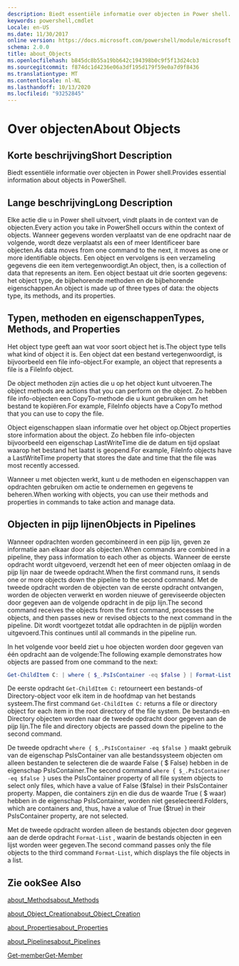 ```yaml
---
description: Biedt essentiële informatie over objecten in Power shell.
keywords: powershell,cmdlet
Locale: en-US
ms.date: 11/30/2017
online version: https://docs.microsoft.com/powershell/module/microsoft.powershell.core/about/about_objects?view=powershell-7&WT.mc_id=ps-gethelp
schema: 2.0.0
title: about_Objects
ms.openlocfilehash: b845dc8b55a19bb642c194398b0c9f5f13d24cb3
ms.sourcegitcommit: f874dc1d4236e06a3df195d179f59e0a7d9f8436
ms.translationtype: MT
ms.contentlocale: nl-NL
ms.lasthandoff: 10/13/2020
ms.locfileid: "93252845"
---
```

# <a name="about-objects"></a><span data-ttu-id="a5ef9-104">Over objecten</span><span class="sxs-lookup"><span data-stu-id="a5ef9-104">About Objects</span></span>

## <a name="short-description"></a><span data-ttu-id="a5ef9-105">Korte beschrijving</span><span class="sxs-lookup"><span data-stu-id="a5ef9-105">Short Description</span></span>
<span data-ttu-id="a5ef9-106">Biedt essentiële informatie over objecten in Power shell.</span><span class="sxs-lookup"><span data-stu-id="a5ef9-106">Provides essential information about objects in PowerShell.</span></span>

## <a name="long-description"></a><span data-ttu-id="a5ef9-107">Lange beschrijving</span><span class="sxs-lookup"><span data-stu-id="a5ef9-107">Long Description</span></span>

<span data-ttu-id="a5ef9-108">Elke actie die u in Power shell uitvoert, vindt plaats in de context van de objecten.</span><span class="sxs-lookup"><span data-stu-id="a5ef9-108">Every action you take in PowerShell occurs within the context of objects.</span></span> <span data-ttu-id="a5ef9-109">Wanneer gegevens worden verplaatst van de ene opdracht naar de volgende, wordt deze verplaatst als een of meer Identificeer bare objecten.</span><span class="sxs-lookup"><span data-stu-id="a5ef9-109">As data moves from one command to the next, it moves as one or more identifiable objects.</span></span> <span data-ttu-id="a5ef9-110">Een object en vervolgens is een verzameling gegevens die een item vertegenwoordigt.</span><span class="sxs-lookup"><span data-stu-id="a5ef9-110">An object, then, is a collection of data that represents an item.</span></span> <span data-ttu-id="a5ef9-111">Een object bestaat uit drie soorten gegevens: het object type, de bijbehorende methoden en de bijbehorende eigenschappen.</span><span class="sxs-lookup"><span data-stu-id="a5ef9-111">An object is made up of three types of data: the objects type, its methods, and its properties.</span></span>

## <a name="types-methods-and-properties"></a><span data-ttu-id="a5ef9-112">Typen, methoden en eigenschappen</span><span class="sxs-lookup"><span data-stu-id="a5ef9-112">Types, Methods, and Properties</span></span>

<span data-ttu-id="a5ef9-113">Het object type geeft aan wat voor soort object het is.</span><span class="sxs-lookup"><span data-stu-id="a5ef9-113">The object type tells what kind of object it is.</span></span> <span data-ttu-id="a5ef9-114">Een object dat een bestand vertegenwoordigt, is bijvoorbeeld een file info-object.</span><span class="sxs-lookup"><span data-stu-id="a5ef9-114">For example, an object that represents a file is a FileInfo object.</span></span>

<span data-ttu-id="a5ef9-115">De object methoden zijn acties die u op het object kunt uitvoeren.</span><span class="sxs-lookup"><span data-stu-id="a5ef9-115">The object methods are actions that you can perform on the object.</span></span>
<span data-ttu-id="a5ef9-116">Zo hebben file info-objecten een CopyTo-methode die u kunt gebruiken om het bestand te kopiëren.</span><span class="sxs-lookup"><span data-stu-id="a5ef9-116">For example, FileInfo objects have a CopyTo method that you can use to copy the file.</span></span>

<span data-ttu-id="a5ef9-117">Object eigenschappen slaan informatie over het object op.</span><span class="sxs-lookup"><span data-stu-id="a5ef9-117">Object properties store information about the object.</span></span> <span data-ttu-id="a5ef9-118">Zo hebben file info-objecten bijvoorbeeld een eigenschap LastWriteTime die de datum en tijd opslaat waarop het bestand het laatst is geopend.</span><span class="sxs-lookup"><span data-stu-id="a5ef9-118">For example, FileInfo objects have a LastWriteTime property that stores the date and time that the file was most recently accessed.</span></span>

<span data-ttu-id="a5ef9-119">Wanneer u met objecten werkt, kunt u de methoden en eigenschappen van opdrachten gebruiken om actie te ondernemen en gegevens te beheren.</span><span class="sxs-lookup"><span data-stu-id="a5ef9-119">When working with objects, you can use their methods and properties in commands to take action and manage data.</span></span>

## <a name="objects-in-pipelines"></a><span data-ttu-id="a5ef9-120">Objecten in pijp lijnen</span><span class="sxs-lookup"><span data-stu-id="a5ef9-120">Objects in Pipelines</span></span>

<span data-ttu-id="a5ef9-121">Wanneer opdrachten worden gecombineerd in een pijp lijn, geven ze informatie aan elkaar door als objecten.</span><span class="sxs-lookup"><span data-stu-id="a5ef9-121">When commands are combined in a pipeline, they pass information to each other as objects.</span></span> <span data-ttu-id="a5ef9-122">Wanneer de eerste opdracht wordt uitgevoerd, verzendt het een of meer objecten omlaag in de pijp lijn naar de tweede opdracht.</span><span class="sxs-lookup"><span data-stu-id="a5ef9-122">When the first command runs, it sends one or more objects down the pipeline to the second command.</span></span> <span data-ttu-id="a5ef9-123">Met de tweede opdracht worden de objecten van de eerste opdracht ontvangen, worden de objecten verwerkt en worden nieuwe of gereviseerde objecten door gegeven aan de volgende opdracht in de pijp lijn.</span><span class="sxs-lookup"><span data-stu-id="a5ef9-123">The second command receives the objects from the first command, processes the objects, and then passes new or revised objects to the next command in the pipeline.</span></span>
<span data-ttu-id="a5ef9-124">Dit wordt voortgezet totdat alle opdrachten in de pijplijn worden uitgevoerd.</span><span class="sxs-lookup"><span data-stu-id="a5ef9-124">This continues until all commands in the pipeline run.</span></span>

<span data-ttu-id="a5ef9-125">In het volgende voor beeld ziet u hoe objecten worden door gegeven van één opdracht aan de volgende:</span><span class="sxs-lookup"><span data-stu-id="a5ef9-125">The following example demonstrates how objects are passed from one command to the next:</span></span>

```powershell
Get-ChildItem C: | where { $_.PsIsContainer -eq $false } | Format-List
```

<span data-ttu-id="a5ef9-126">De eerste opdracht `Get-ChildItem C:` retourneert een bestands-of Directory-object voor elk item in de hoofdmap van het bestands systeem.</span><span class="sxs-lookup"><span data-stu-id="a5ef9-126">The first command `Get-ChildItem C:` returns a file or directory object for each item in the root directory of the file system.</span></span> <span data-ttu-id="a5ef9-127">De bestands-en Directory objecten worden naar de tweede opdracht door gegeven aan de pijp lijn.</span><span class="sxs-lookup"><span data-stu-id="a5ef9-127">The file and directory objects are passed down the pipeline to the second command.</span></span>

<span data-ttu-id="a5ef9-128">De tweede opdracht `where { $_.PsIsContainer -eq $false }` maakt gebruik van de eigenschap PsIsContainer van alle bestandssysteem objecten om alleen bestanden te selecteren die de waarde False ( \$ False) hebben in de eigenschap PsIsContainer.</span><span class="sxs-lookup"><span data-stu-id="a5ef9-128">The second command `where { $_.PsIsContainer -eq $false }` uses the PsIsContainer property of all file system objects to select only files, which have a value of False (\$false) in their PsIsContainer property.</span></span> <span data-ttu-id="a5ef9-129">Mappen, die containers zijn en die dus de waarde True ( \$ waar) hebben in de eigenschap PsIsContainer, worden niet geselecteerd.</span><span class="sxs-lookup"><span data-stu-id="a5ef9-129">Folders, which are containers and, thus, have a value of True (\$true) in their PsIsContainer property, are not selected.</span></span>

<span data-ttu-id="a5ef9-130">Met de tweede opdracht worden alleen de bestands objecten door gegeven aan de derde opdracht `Format-List` , waarin de bestands objecten in een lijst worden weer gegeven.</span><span class="sxs-lookup"><span data-stu-id="a5ef9-130">The second command passes only the file objects to the third command `Format-List`, which displays the file objects in a list.</span></span>

## <a name="see-also"></a><span data-ttu-id="a5ef9-131">Zie ook</span><span class="sxs-lookup"><span data-stu-id="a5ef9-131">See Also</span></span>

[<span data-ttu-id="a5ef9-132">about_Methods</span><span class="sxs-lookup"><span data-stu-id="a5ef9-132">about_Methods</span></span>](about_Methods.md)

[<span data-ttu-id="a5ef9-133">about_Object_Creation</span><span class="sxs-lookup"><span data-stu-id="a5ef9-133">about_Object_Creation</span></span>](about_Object_Creation.md)

[<span data-ttu-id="a5ef9-134">about_Properties</span><span class="sxs-lookup"><span data-stu-id="a5ef9-134">about_Properties</span></span>](about_Properties.md)

[<span data-ttu-id="a5ef9-135">about_Pipelines</span><span class="sxs-lookup"><span data-stu-id="a5ef9-135">about_Pipelines</span></span>](about_Pipelines.md)

[<span data-ttu-id="a5ef9-136">Get-member</span><span class="sxs-lookup"><span data-stu-id="a5ef9-136">Get-Member</span></span>](xref:Microsoft.PowerShell.Utility.Get-Member)
